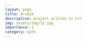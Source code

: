 ```yaml
---
layout: page
title: ArcAim
description: project written in C++
img: assets/img/12.jpg
importance: 1
category: work
---
```


